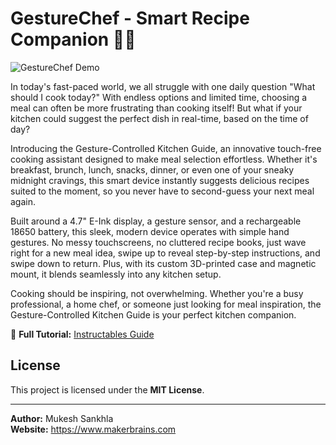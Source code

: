 # GestureChef - Smart Recipe Companion 🍳👋  

![GestureChef Demo](https://img.shields.io/badge/Demo-Instructables-blue)  

In today's fast-paced world, we all struggle with one daily question "What should I cook today?" With endless options and limited time, choosing a meal can often be more frustrating than cooking itself! But what if your kitchen could suggest the perfect dish in real-time, based on the time of day?

Introducing the Gesture-Controlled Kitchen Guide, an innovative touch-free cooking assistant designed to make meal selection effortless. Whether it's breakfast, brunch, lunch, snacks, dinner, or even one of your sneaky midnight cravings, this smart device instantly suggests delicious recipes suited to the moment, so you never have to second-guess your next meal again.

Built around a 4.7" E-Ink display, a gesture sensor, and a rechargeable 18650 battery, this sleek, modern device operates with simple hand gestures. No messy touchscreens, no cluttered recipe books, just wave right for a new meal idea, swipe up to reveal step-by-step instructions, and swipe down to return. Plus, with its custom 3D-printed case and magnetic mount, it blends seamlessly into any kitchen setup.

Cooking should be inspiring, not overwhelming. Whether you're a busy professional, a home chef, or someone just looking for meal inspiration, the Gesture-Controlled Kitchen Guide is your perfect kitchen companion. 

🔗 **Full Tutorial:** [Instructables Guide](https://www.instructables.com/GestureChef-Smart-Recipe-Companion/)  

## License
This project is licensed under the **MIT License**.

---
**Author:** Mukesh Sankhla  
**Website:** https://www.makerbrains.com
